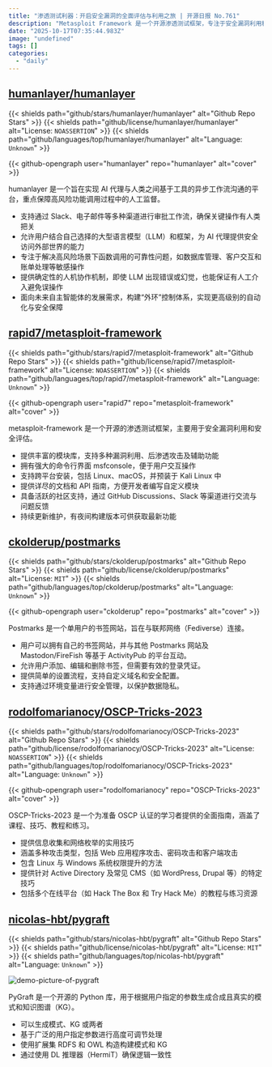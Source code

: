```yaml
---
title: "渗透测试利器：开启安全漏洞的全面评估与利用之旅 | 开源日报 No.761"
description: "Metasploit Framework 是一个开源渗透测试框架，专注于安全漏洞利用和评估，提供丰富的模块库和强大的命令行界面，支持跨平台安装，配备详尽的文档和活跃的社区支持，持续更新以提供最新功能。"
date: "2025-10-17T07:35:44.983Z"
image: "undefined"
tags: []
categories:
  - "daily"
---
```


## [humanlayer/humanlayer](https://github.com/humanlayer/humanlayer)

{{< shields path="github/stars/humanlayer/humanlayer" alt="Github Repo Stars" >}} {{< shields path="github/license/humanlayer/humanlayer" alt="License: `NOASSERTION`" >}} {{< shields path="github/languages/top/humanlayer/humanlayer" alt="Language: `Unknown`" >}}

{{< github-opengraph user="humanlayer" repo="humanlayer" alt="cover" >}}

humanlayer 是一个旨在实现 AI 代理与人类之间基于工具的异步工作流沟通的平台，重点保障高风险功能调用过程中的人工监督。

- 支持通过 Slack、电子邮件等多种渠道进行审批工作流，确保关键操作有人类把关
- 允许用户结合自己选择的大型语言模型（LLM）和框架，为 AI 代理提供安全访问外部世界的能力
- 专注于解决高风险场景下函数调用的可靠性问题，如数据库管理、客户交互和账单处理等敏感操作
- 提供确定性的人机协作机制，即使 LLM 出现错误或幻觉，也能保证有人工介入避免误操作
- 面向未来自主智能体的发展需求，构建“外环”控制体系，实现更高级别的自动化与安全保障
  
## [rapid7/metasploit-framework](https://github.com/rapid7/metasploit-framework)

{{< shields path="github/stars/rapid7/metasploit-framework" alt="Github Repo Stars" >}} {{< shields path="github/license/rapid7/metasploit-framework" alt="License: `NOASSERTION`" >}} {{< shields path="github/languages/top/rapid7/metasploit-framework" alt="Language: `Unknown`" >}}

{{< github-opengraph user="rapid7" repo="metasploit-framework" alt="cover" >}}

metasploit-framework 是一个开源的渗透测试框架，主要用于安全漏洞利用和安全评估。

- 提供丰富的模块库，支持多种漏洞利用、后渗透攻击及辅助功能
- 拥有强大的命令行界面 msfconsole，便于用户交互操作
- 支持跨平台安装，包括 Linux、macOS，并预装于 Kali Linux 中
- 提供详尽的文档和 API 指南，方便开发者编写自定义模块
- 具备活跃的社区支持，通过 GitHub Discussions、Slack 等渠道进行交流与问题反馈
- 持续更新维护，有夜间构建版本可供获取最新功能
  
## [ckolderup/postmarks](https://github.com/ckolderup/postmarks)

{{< shields path="github/stars/ckolderup/postmarks" alt="Github Repo Stars" >}} {{< shields path="github/license/ckolderup/postmarks" alt="License: `MIT`" >}} {{< shields path="github/languages/top/ckolderup/postmarks" alt="Language: `Unknown`" >}}

{{< github-opengraph user="ckolderup" repo="postmarks" alt="cover" >}}

Postmarks 是一个单用户的书签网站，旨在与联邦网络（Fediverse）连接。

- 用户可以拥有自己的书签网站，并与其他 Postmarks 网站及 Mastodon/FireFish 等基于 ActivityPub 的平台互动。
- 允许用户添加、编辑和删除书签，但需要有效的登录凭证。
- 提供简单的设置流程，支持自定义域名和安全配置。
- 支持通过环境变量进行安全管理，以保护数据隐私。
  
## [rodolfomarianocy/OSCP-Tricks-2023](https://github.com/rodolfomarianocy/OSCP-Tricks-2023)

{{< shields path="github/stars/rodolfomarianocy/OSCP-Tricks-2023" alt="Github Repo Stars" >}} {{< shields path="github/license/rodolfomarianocy/OSCP-Tricks-2023" alt="License: `NOASSERTION`" >}} {{< shields path="github/languages/top/rodolfomarianocy/OSCP-Tricks-2023" alt="Language: `Unknown`" >}}

{{< github-opengraph user="rodolfomarianocy" repo="OSCP-Tricks-2023" alt="cover" >}}

OSCP-Tricks-2023 是一个为准备 OSCP 认证的学习者提供的全面指南，涵盖了课程、技巧、教程和练习。

- 提供信息收集和网络枚举的实用技巧
- 涵盖多种攻击类型，包括 Web 应用程序攻击、密码攻击和客户端攻击
- 包含 Linux 与 Windows 系统权限提升的方法
- 提供针对 Active Directory 及常见 CMS（如 WordPress, Drupal 等）的特定技巧
- 包括多个在线平台（如 Hack The Box 和 Try Hack Me）的教程与练习资源
  
## [nicolas-hbt/pygraft](https://github.com/nicolas-hbt/pygraft)

{{< shields path="github/stars/nicolas-hbt/pygraft" alt="Github Repo Stars" >}} {{< shields path="github/license/nicolas-hbt/pygraft" alt="License: `MIT`" >}} {{< shields path="github/languages/top/nicolas-hbt/pygraft" alt="Language: `Unknown`" >}}

![demo-picture-of-pygraft](https://static.osguider.com/subject/github/nicolas-hbt/pygraft/21ebc0cf6ffa5b368501a15f96396a38.svg)

PyGraft 是一个开源的 Python 库，用于根据用户指定的参数生成合成且真实的模式和知识图谱（KG）。

- 可以生成模式、KG 或两者
- 基于广泛的用户指定参数进行高度可调节处理
- 使用扩展集 RDFS 和 OWL 构造构建模式和 KG
- 通过使用 DL 推理器（HermiT）确保逻辑一致性
  
